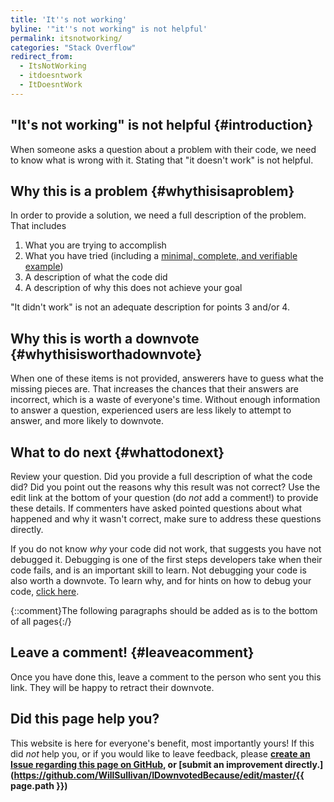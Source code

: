 ```yaml
---
title: 'It''s not working'
byline: '"it''s not working" is not helpful'
permalink: itsnotworking/
categories: "Stack Overflow"
redirect_from:
  - ItsNotWorking
  - itdoesntwork
  - ItDoesntWork
---
```

## "It's not working" is not helpful {#introduction}
When someone asks a question about a problem with their code, we need to know what is wrong with it. Stating that "it doesn't work" is not helpful.

## Why this is a problem {#whythisisaproblem}
In order to provide a solution, we need a full description of the problem. That includes

 1. What you are trying to accomplish
 2. What you have tried (including a [minimal, complete, and verifiable example](https://stackoverflow.com/help/mcve))
 3. A description of what the code did
 4. A description of why this does not achieve your goal

"It didn't work" is not an adequate description for points 3 and/or 4.

## Why this is worth a downvote {#whythisisworthadownvote}
When one of these items is not provided, answerers have to guess what the missing pieces are. That increases the chances that their answers are incorrect, which is a waste of everyone's time. Without enough information to answer a question, experienced users are less likely to attempt to answer, and more likely to downvote. 

## What to do next {#whattodonext}
Review your question. Did you provide a full description of what the code did? Did you point out the reasons why this result was not correct? Use the edit link at the bottom of your question (do *not* add a comment!) to provide these details. If commenters have asked pointed questions about what happened and why it wasn't correct, make sure to address these questions directly.

If you do not know *why* your code did not work, that suggests you have not debugged it. Debugging is one of the first steps developers take when their code fails, and is an important skill to learn. Not debugging your code is also worth a downvote. To learn why, and for hints on how to debug your code, [click here](http://idownvotedbecau.se/nodebugging/).

{::comment}The following paragraphs should be added as is to the bottom of all pages{:/}
## Leave a comment! {#leaveacomment}
Once you have done this, leave a comment to the person who sent you this link. They will be happy to retract their downvote.

## Did this page help you?
This website is here for everyone's benefit, most importantly yours! If this did <i>not</i> help you, or if you would
like to leave feedback, please **[create an Issue regarding this page on GitHub,](https://github.com/WillSullivan/IDownvotedBecause/issues/new) or [submit an improvement directly.](https://github.com/WillSullivan/IDownvotedBecause/edit/master/{{ page.path }})**
